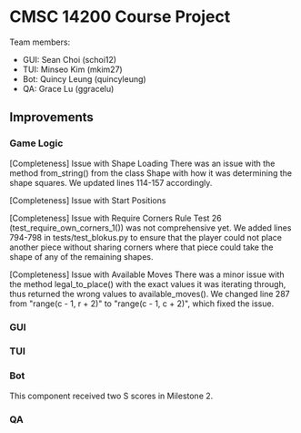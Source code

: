 # CMSC 14200 Course Project

Team members:
- GUI: Sean Choi (schoi12)
- TUI: Minseo Kim (mkim27)
- Bot: Quincy Leung (quincyleung)
- QA: Grace Lu (ggracelu)

## Improvements
### Game Logic
[Completeness] Issue with Shape Loading
There was an issue with the method from_string() from the class Shape
with how it was determining the shape squares. We updated lines 114-157 
accordingly.

[Completeness] Issue with Start Positions


[Completeness] Issue with Require Corners Rule
Test 26 (test_require_own_corners_1()) was not comprehensive yet. We added lines 794-798 in tests/test_blokus.py to ensure that the player could not place another piece without sharing corners where that piece could take the shape of any of the remaining shapes. 


[Completeness] Issue with Available Moves
There was a minor issue with the method legal_to_place() with the exact values 
it was iterating through, thus returned the wrong values to available_moves(). 
We changed line 287 from "range(c - 1, r + 2)" to "range(c - 1, c + 2)", which 
fixed the issue.

### GUI

### TUI

### Bot
This component received two S scores in Milestone 2.

### QA